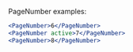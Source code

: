 PageNumber examples:

```jsx
<PageNumber>6</PageNumber>
<PageNumber active>7</PageNumber>
<PageNumber>8</PageNumber>
```
